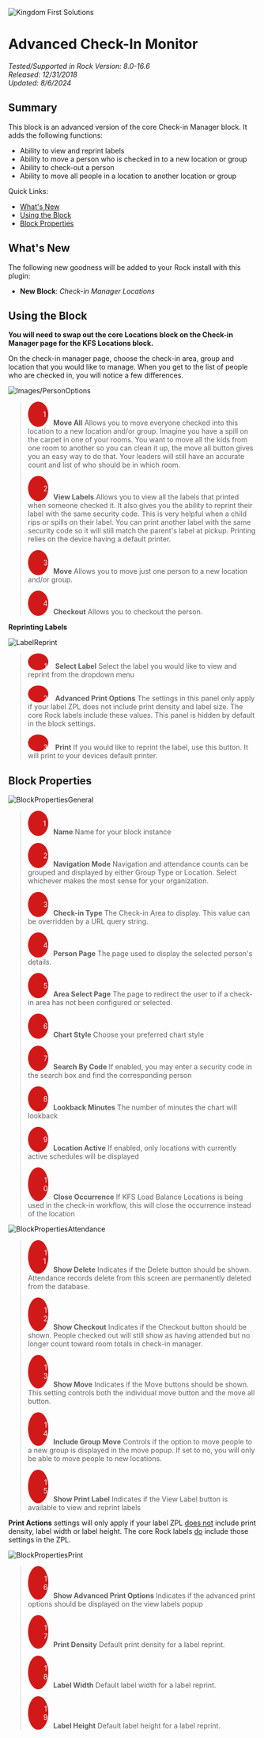 ![Kingdom First Solutions](https://user-images.githubusercontent.com/81330042/115041371-09b4e600-9e98-11eb-90bf-c119cc4d5a18.png)


# Advanced Check-In Monitor
_Tested/Supported in Rock Version:  8.0-16.6_    
_Released:  12/31/2018_   
_Updated:  8/6/2024_   

## Summary

This block is an advanced version of the core Check-in Manager block. It adds the following functions:

- Ability to view and reprint labels
- Ability to move a person who is checked in to a new location or group
- Ability to check-out a person
- Ability to move all people in a location to another location or group



Quick Links:

- [What's New](#whats-new)
- [Using the Block](#using-the-block)
- [Block Properties](#block-properties)


## What's New

The following new goodness will be added to your Rock install with this plugin:

- **New Block**: *Check-in Manager Locations*



## Using the Block

**You will need to swap out the core Locations block on the Check-in Manager page for the KFS Locations block.**

On the check-in manager page, choose the check-in area, group and location that you would like to manage. When you get to the list of people who are checked in, you will notice a few differences. 



![Images/PersonOptions](https://user-images.githubusercontent.com/81330042/115042860-7a103700-9e99-11eb-8105-48df431b7246.png)


> <span style="padding-left: 30px; margin-right: 10px; width: .8em;background: #d21919; border-radius: 100%; color: white; text-align: center; display: inline-block;">&nbsp;&nbsp;1&nbsp;&nbsp;</span>**Move All** Allows you to move everyone checked into this location to a new location and/or group. Imagine you have a spill on the carpet in one of your rooms. You want to move all the kids from one room to another so you can clean it up, the move all button gives you an easy way to do that. Your leaders will still have an accurate count and list of who should be in which room. 
>
> <span style="padding-left: 30px; margin-right: 10px; width: .8em;background: #d21919; border-radius: 100%; color: white; text-align: center; display: inline-block;">&nbsp;&nbsp;2&nbsp;&nbsp;</span>**View Labels** Allows you to view all the labels that printed when someone checked it. It also gives you the ability to reprint their label with the same security code. This is very helpful when a child rips or spills on their label. You can print another label with the same security code so it will still match the parent's label at pickup. Printing relies on the device having a default printer. 
>
> <span style="padding-left: 30px; margin-right: 10px; width: .8em;background: #d21919; border-radius: 100%; color: white; text-align: center; display: inline-block;">&nbsp;&nbsp;3&nbsp;&nbsp;</span>**Move** Allows you to move just one person to a new location and/or group. 
>
> <span style="padding-left: 30px; margin-right: 10px; width: .8em;background: #d21919; border-radius: 100%; color: white; text-align: center; display: inline-block;">&nbsp;&nbsp;4&nbsp;&nbsp;</span>**Checkout** Allows you to checkout the person. 



**Reprinting Labels**



![LabelReprint](https://user-images.githubusercontent.com/81330042/115043176-d410fc80-9e99-11eb-863e-eb52e64563f7.png)

> <span style="padding-left: 30px; margin-right: 10px; width: .8em;background: #d21919; border-radius: 100%; color: white; text-align: center; display: inline-block;">&nbsp;&nbsp;1</span> **Select Label** Select the label you would like to view and reprint from the dropdown menu
>
> <span style="padding-left: 30px; margin-right: 10px; width: .8em;background: #d21919; border-radius: 100%; color: white; text-align: center; display: inline-block;">&nbsp;&nbsp;2</span> **Advanced Print Options** The settings in this panel only apply if your label ZPL does not include print density and label size. The core Rock labels include these values. This panel is hidden by default in the block settings.
>
> <span style="padding-left: 30px; margin-right: 10px; width: .8em;background: #d21919; border-radius: 100%; color: white; text-align: center; display: inline-block;">&nbsp;&nbsp;3</span> **Print** If you would like to reprint the label, use this button. It will print to your devices default printer.



## Block Properties

![BlockPropertiesGeneral](https://user-images.githubusercontent.com/81330042/115043300-fc98f680-9e99-11eb-98d5-e98bd757d51e.png)

> <span style="padding-left: 30px; margin-right: 10px; width: .8em;background: #d21919; border-radius: 100%; color: white; text-align: center; display: inline-block;">&nbsp;&nbsp;1&nbsp;&nbsp;</span>**Name** Name for your block instance
>
> <span style="padding-left: 30px; margin-right: 10px; width: .8em;background: #d21919; border-radius: 100%; color: white; text-align: center; display: inline-block;">&nbsp;&nbsp;2&nbsp;&nbsp;</span>**Navigation Mode** Navigation and attendance counts can be grouped and displayed by either Group Type or Location. Select whichever makes the most sense for your organization.
>
> <span style="padding-left: 30px; margin-right: 10px; width: .8em;background: #d21919; border-radius: 100%; color: white; text-align: center; display: inline-block;">&nbsp;&nbsp;3&nbsp;&nbsp;</span>**Check-in Type** The Check-in Area to display. This value can be overridden by a URL query string.
>
> <span style="padding-left: 30px; margin-right: 10px; width: .8em;background: #d21919; border-radius: 100%; color: white; text-align: center; display: inline-block;">&nbsp;&nbsp;4&nbsp;&nbsp;</span>**Person Page** The page used to display the selected person's details.
>
> <span style="padding-left: 30px; margin-right: 10px; width: .8em;background: #d21919; border-radius: 100%; color: white; text-align: center; display: inline-block;">&nbsp;&nbsp;5&nbsp;&nbsp;</span>**Area Select Page** The page to redirect the user to if a check-in area has not been configured or selected.
>
> <span style="padding-left: 30px; margin-right: 10px; width: .8em;background: #d21919; border-radius: 100%; color: white; text-align: center; display: inline-block;">&nbsp;&nbsp;6&nbsp;&nbsp;</span>**Chart Style** Choose your preferred chart style
>
> <span style="padding-left: 30px; margin-right: 10px; width: .8em;background: #d21919; border-radius: 100%; color: white; text-align: center; display: inline-block;">&nbsp;&nbsp;7&nbsp;&nbsp;</span>**Search By Code** If enabled, you may enter a security code in the search box and find the corresponding person
>
> <span style="padding-left: 30px; margin-right: 10px; width: .8em;background: #d21919; border-radius: 100%; color: white; text-align: center; display: inline-block;">&nbsp;&nbsp;8&nbsp;&nbsp;</span>**Lookback Minutes** The number of minutes the chart will lookback
>
> <span style="padding-left: 30px; margin-right: 10px; width: .8em;background: #d21919; border-radius: 100%; color: white; text-align: center; display: inline-block;">&nbsp;&nbsp;9&nbsp;&nbsp;</span>**Location Active** If enabled, only locations with currently active schedules will be displayed
>
> <span style="padding-left: 30px; margin-right: 10px; width: .8em;background: #d21919; border-radius: 100%; color: white; text-align: center; display: inline-block;">&nbsp;&nbsp;10&nbsp;&nbsp;</span>**Close Occurrence** If KFS Load Balance Locations is being used in the check-in workflow, this will close the occurrence instead of the location



![BlockPropertiesAttendance](https://user-images.githubusercontent.com/81330042/115043390-15091100-9e9a-11eb-832d-ed4034639765.png)


> <span style="padding-left: 30px; margin-right: 10px; width: .8em;background: #d21919; border-radius: 100%; color: white; text-align: center; display: inline-block;">&nbsp;&nbsp;11&nbsp;&nbsp;</span>**Show Delete** Indicates if the Delete button should be shown. Attendance records delete from this screen are permanently deleted from the database.
>
> <span style="padding-left: 30px; margin-right: 10px; width: .8em;background: #d21919; border-radius: 100%; color: white; text-align: center; display: inline-block;">&nbsp;&nbsp;12&nbsp;&nbsp;</span>**Show Checkout** Indicates if the Checkout button should be shown. People checked out will still show as having attended but no longer count toward room totals in check-in manager.
>
> <span style="padding-left: 30px; margin-right: 10px; width: .8em;background: #d21919; border-radius: 100%; color: white; text-align: center; display: inline-block;">&nbsp;&nbsp;13&nbsp;&nbsp;</span>**Show Move** Indicates if the Move buttons should be shown. This setting controls both the individual move button and the move all button.
>
> <span style="padding-left: 30px; margin-right: 10px; width: .8em;background: #d21919; border-radius: 100%; color: white; text-align: center; display: inline-block;">&nbsp;&nbsp;14&nbsp;&nbsp;</span>**Include Group Move** Controls if the option to move people to a new group is displayed in the move popup. If set to no, you will only be able to move people to new locations.
>
> <span style="padding-left: 30px; margin-right: 10px; width: .8em;background: #d21919; border-radius: 100%; color: white; text-align: center; display: inline-block;">&nbsp;&nbsp;15&nbsp;&nbsp;</span>**Show Print Label** Indicates if the View Label button is available to view and reprint labels



**Print Actions** settings will only apply if your label ZPL <u>does not</u> include print density, label width or label height. The core Rock labels <u>do</u> include those settings in the ZPL.

![BlockPropertiesPrint](https://user-images.githubusercontent.com/81330042/115043507-2fdb8580-9e9a-11eb-9199-001c2a5a25a8.png)

> <span style="padding-left: 30px; margin-right: 10px; width: .8em;background: #d21919; border-radius: 100%; color: white; text-align: center; display: inline-block;">&nbsp;&nbsp;16&nbsp;&nbsp;</span>**Show Advanced Print Options** Indicates if the advanced print options should be displayed on the view labels popup
>
> <span style="padding-left: 30px; margin-right: 10px; width: .8em;background: #d21919; border-radius: 100%; color: white; text-align: center; display: inline-block;">&nbsp;&nbsp;17&nbsp;&nbsp;</span>**Print Density** Default print density for a label reprint.
>
> <span style="padding-left: 30px; margin-right: 10px; width: .8em;background: #d21919; border-radius: 100%; color: white; text-align: center; display: inline-block;">&nbsp;&nbsp;18&nbsp;&nbsp;</span>**Label Width** Default label width for a label reprint. 
>
> <span style="padding-left: 30px; margin-right: 10px; width: .8em;background: #d21919; border-radius: 100%; color: white; text-align: center; display: inline-block;">&nbsp;&nbsp;19&nbsp;&nbsp;</span>**Label Height** Default label height for a label reprint. 
